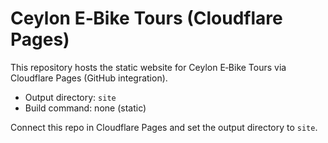 # Ceylon E‑Bike Tours (Cloudflare Pages)

This repository hosts the static website for Ceylon E‑Bike Tours via Cloudflare Pages (GitHub integration).

- Output directory: `site`
- Build command: none (static)

Connect this repo in Cloudflare Pages and set the output directory to `site`.
